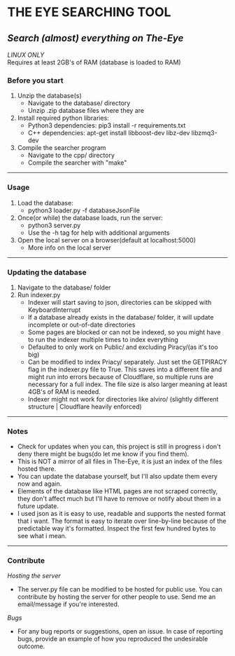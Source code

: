 # THE EYE SEARCHING TOOL
*Search (almost) everything on The-Eye* 
----

*LINUX ONLY*  
Requires at least 2GB's of RAM (database is loaded to RAM)
### Before you start
1. Unzip the database(s)
    * Navigate to the database/ directory
    * Unzip .zip database files where they are
2. Install required python libraries:   
    * Python3 dependencies: pip3 install -r requirements.txt
    * C++     dependencies: apt-get install libboost-dev libz-dev libzmq3-dev
3. Compile the searcher program
    * Navigate to the cpp/ directory
    * Compile the searcher with "make"
---- 

### Usage
1. Load the database:
    * python3 loader.py -f databaseJsonFile
2. Once(or while) the database loads, run the server:
    * python3 server.py
    * Use the -h tag for help with additional arguments 
3. Open the local server on a browser(default at localhost:5000)
    * More info on the local server
---- 

### Updating the database
1. Navigate to the database/ folder
2. Run indexer.py 
    * Indexer will start saving to json, directories can be skipped with KeyboardInterrupt
    * If a database already exists in the database/ folder, it will update incomplete or out-of-date directories
    * Some pages are blocked or can not be indexed, so you might have to run the indexer multiple times to index everything
    * Defaulted to only work on Public/ and excluding Piracy/(as it's too big)
    * Can be modified to index Priacy/ separately. Just set the GETPIRACY flag in the indexer.py file to True. This saves into a different file and might run into errors because of Cloudflare, so multiple runs are necessary for a full index. The file size is also larger meaning at least 4GB's of RAM is needed.
    * Indexer might not work for directories like alviro/ (slightly different structure | Cloudflare heavily enforced)
---- 

### Notes
* Check for updates when you can, this project is still in progress i don't deny there might be bugs(do let me know if you find them).
* This is NOT a mirror of all files in The-Eye, it is just an index of the files hosted there.
* You can update the database yourself, but I'll also update them every now and again.
* Elements of the database like HTML pages are not scraped correctly, they don't affect much but I'll have to remove or notify about them in a future update.
* I used json as it is easy to use, readable and supports the nested format that i want. The format is easy to iterate over line-by-line because of the predictable way it's formatted. Inspect the first few hundred bytes to see what i mean.
---- 

### Contribute
*Hosting the server*  
* The server.py file can be modified to be hosted for public use. You can contribute by hosting the server for other people to use. Send me an email/message if you're interested.  
 
*Bugs*  
* For any bug reports or suggestions, open an issue. In case of reporting bugs, provide an example of how you reproduced the undesirable outcome.